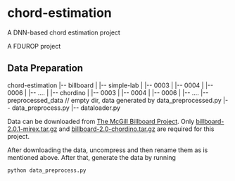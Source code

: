 # chord-estimation

A DNN-based chord estimation project

A FDUROP project

## Data Preparation

chord-estimation
|-- billboard
|   |-- simple-lab
|       |-- 0003
|       |-- 0004
|       |-- 0006
|       |-- ....
|   |-- chordino
|       |-- 0003
|       |-- 0004
|       |-- 0006
|       |-- ....
|-- preprocessed_data  // empty dir, data generated by data_preprocessed.py
|-- data_preprocess.py
|-- dataloader.py

Data can be downloaded from [The McGill Billboard Project](https://ddmal.music.mcgill.ca/research/The_McGill_Billboard_Project_(Chord_Analysis_Dataset)/). Only [billboard-2.0.1-mirex.tar.gz](https://www.dropbox.com/s/f88s73bmivlvbiy/billboard-2.0.1-mirex.tar.gz?dl=1) and [billboard-2.0-chordino.tar.gz](https://www.dropbox.com/s/f88s73bmivlvbiy/billboard-2.0.1-mirex.tar.gz?dl=1) are required for this project.

After downloading the data, uncompress and then rename them as is mentioned above. After that, generate the data by running

```
python data_preprocess.py
```
